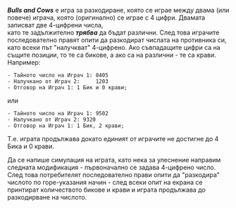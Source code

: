 ***Bulls and Cows*** е игра за разкодиране, която се играе между двама (или повече) играча, която (оригинално) се играе с 4 цифри. Двамата записват две 4-цифрени числа,  
като те задължително ***трябва*** да бъдат различни. След това играчите последователно правят опити да разкодират числата на противника си, като всеки път "налучкват"
4-цифрено. Ако съвпадащите цифри са на същите позиции, то те са бикове, а ако са на различни - те са крави. Например:
```
- Тайното число на Играч 1: 8405
- Налучкано от Играч 2:     1203
- Отговор на Играч 1: 1 Бик и 0 крави;
```
или
```
- Тайното число на Играч 1: 9502
- Налучкано от Играч 2: 9320
- Отговор на Играч 1: 1 Бик, 2 крави;
```
Т.е. играта продължава докато единият от играчите не достигне до 4 Бика и 0 крави.  
  
Да се напише симулация на играта, като нека за улеснение направим следната модификация - първоначално се задава 4-цифрено число. След това потребителят последователно прави опити да "разкодира" числото по горе-указания начин - след всеки опит на екрана се принтират количеството бикове и крави и играта продължава до разкодирване на числото.
